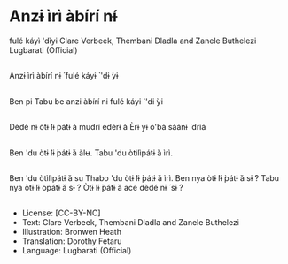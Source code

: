 # Anzɨ ìrì àbírí nɨ́
fulé káyɨ̀ 'dɨ̀yɨ
Clare Verbeek, Thembani
Dladla and Zanele
Buthelezi
Lugbarati (Official)

##
Anzɨ ìrì àbírí nɨ ́ fulé káyɨ ̀
'dɨ ̀yɨ


##
Ben pɨ Tabu be anzɨ
àbírí nɨ fulé káyɨ ̀ 'dɨ ̀yɨ


##
Dèdé nɨ òtɨ ̀lɨ ̀pátɨ ̀á mudrí
edérɨ ̀á
Èrɨ yɨ ò'bà sàánɨ ̀ drìá


##
Ben 'du òtɨ ̀lɨ ̀pátɨ ̀á àlʉ.
Tabu 'du òtìlìpátɨ ̀á ìrì.


##
Ben 'du òtìlìpátɨ ̀á su
Thabo 'du òtɨ ̀lɨ ̀pátɨ ̀á ìrì.
Ben nya òtɨ ̀lɨ ̀pátɨ ̀á sɨ ́?
Tabu nya òtɨ ̀lɨ ̀opátɨ ̀á sɨ ́?
Òtɨ ̀lɨ ̀pátɨ ̀á ace dèdé nɨ ́
sɨ ́?


##
* License: [CC-BY-NC]
* Text: Clare Verbeek, Thembani Dladla and Zanele
Buthelezi
* Illustration: Bronwen Heath
* Translation: Dorothy Fetaru
* Language: Lugbarati (Official)

